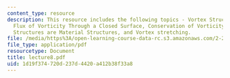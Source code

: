 ```yaml
---
content_type: resource
description: This resource includes the following topics - Vortex Structures, No Net
  Flux of Vorticity Through a Closed Surface, Conservation of Vorticity Flux, Vortex
  Structures are Material Structures, and Vortex stretching.
file: /media/https%3A/open-learning-course-data-rc.s3.amazonaws.com/2-20-marine-hydrodynamics-13-021-spring-2005/1d19f374720d237d4420a412b38f33a8_lecture8.pdf
file_type: application/pdf
resourcetype: Document
title: lecture8.pdf
uid: 1d19f374-720d-237d-4420-a412b38f33a8
---
```

